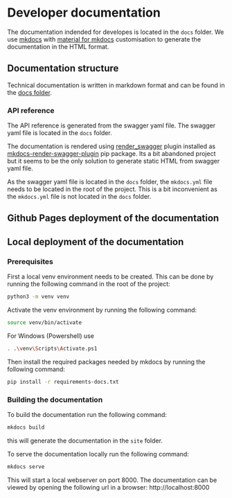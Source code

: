 # Developer documentation

The documentation indended for developes is located in the `docs` folder. 
We use [mkdocs](https://www.mkdocs.org) with [material for mkdocs](https://squidfunk.github.io/mkdocs-material/) customisation to generate the documentation in the HTML format.

## Documentation structure

Technical documentation is written in markdown format and can be found in the [docs folder](https://github.com/yaptide/yaptide/tree/master/docs).

### API reference

The API reference is generated from the swagger yaml file. The swagger yaml file is located in the `docs` folder.

The documentation is rendered using [render_swagger](https://github.com/bharel/mkdocs-render-swagger-plugin) plugin installed as [mkdocs-render-swagger-plugin](https://pypi.org/project/mkdocs-render-swagger-plugin/) pip package. Its a bit abandoned project but it seems to be the only solution to generate static HTML from swagger yaml file.

As the swagger yaml file is located in the `docs` folder, the `mkdocs.yml` file needs to be located in the root of the project. This is a bit inconvenient as the `mkdocs.yml` file is not located in the `docs` folder.

## Github Pages deployment of the documentation

## Local deployment of the documentation

### Prerequisites

First a local venv environment needs to be created. This can be done by running the following command in the root of the project:

```bash
python3 -m venv venv
```

Activate the venv environment by running the following command:

```bash
source venv/bin/activate
```

For Windows (Powershell) use
```bash
. .\venv\Scripts\Activate.ps1
```

Then install the required packages needed by mkdocs by running the following command:

```bash
pip install -r requirements-docs.txt
```

### Building the documentation

To build the documentation run the following command:

```bash
mkdocs build
```

this will generate the documentation in the `site` folder.

To serve the documentation locally run the following command:

```bash
mkdocs serve
```

This will start a local webserver on port 8000. The documentation can be viewed by opening the following url in a browser: http://localhost:8000